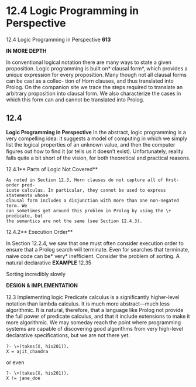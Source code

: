 # 12.4 Logic Programming in Perspective

12.4 Logic Programming in Perspective
**613**

**IN MORE DEPTH**

In conventional logical notation there are many ways to state a given proposition.
Logic programming is built on* clausal form*, which provides a unique expression
for every proposition. Many though not all clausal forms can be cast as a collec-
tion of Horn clauses, and thus translated into Prolog. On the companion site we
trace the steps required to translate an arbitrary proposition into clausal form.
We also characterize the cases in which this form can and cannot be translated
into Prolog.

## 12.4

**Logic Programming in Perspective**
In the abstract, logic programming is a very compelling idea: it suggests a model
of computing in which we simply list the logical properties of an unknown value,
and then the computer ﬁgures out how to ﬁnd it (or tells us it doesn’t exist).
Unfortunately, reality falls quite a bit short of the vision, for both theoretical and
practical reasons.

12.4.1** Parts of Logic Not Covered**

```
As noted in Section 12.3, Horn clauses do not capture all of ﬁrst-order pred-
icate calculus. In particular, they cannot be used to express statements whose
clausal form includes a disjunction with more than one non-negated term. We
can sometimes get around this problem in Prolog by using the \+ predicate, but
the semantics are not the same (see Section 12.4.3).
```

12.4.2** Execution Order**

In Section 12.2.4, we saw that one must often consider execution order to ensure
that a Prolog search will terminate. Even for searches that terminate, naive code
can be* very* inefﬁcient. Consider the problem of sorting. A natural declarative
**EXAMPLE** 12.35

Sorting incredibly slowly

**DESIGN & IMPLEMENTATION**

12.3 Implementing logic
Predicate calculus is a signiﬁcantly higher-level notation than lambda calculus.
It is much more abstract—much less algorithmic. It is natural, therefore, that a
language like Prolog not provide the full power of predicate calculus, and that
it include extensions to make it more algorithmic. We may someday reach the
point where programming systems are capable of discovering good algorithms
from very high-level declarative speciﬁcations, but we are not there yet.

```
?- \+(takes(X, his201)).
X = ajit_chandra
```

or even

```
?- \+(takes(X, his201)).
X != jane_doe
```

